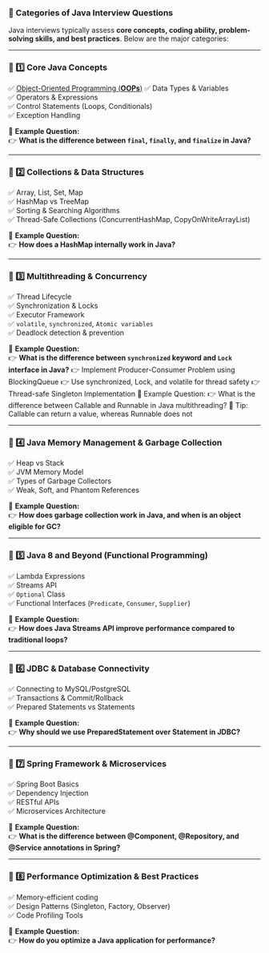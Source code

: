 ### **🚀 Categories of Java Interview Questions**
Java interviews typically assess **core concepts, coding ability, problem-solving skills, and best practices**. Below are the major categories:

---

### **📌 1️⃣ Core Java Concepts**
✅ [Object-Oriented Programming (**OOPs**)](https://github.com/sahoog2/Preparation_Notes/blob/main/Java/0001%20OOPS.md)
✅ Data Types & Variables  
✅ Operators & Expressions  
✅ Control Statements (Loops, Conditionals)  
✅ Exception Handling  

🔹 **Example Question:**  
👉 **What is the difference between `final`, `finally`, and `finalize` in Java?**

---

### **📌 2️⃣ Collections & Data Structures**
✅ Array, List, Set, Map  
✅ HashMap vs TreeMap  
✅ Sorting & Searching Algorithms  
✅ Thread-Safe Collections (ConcurrentHashMap, CopyOnWriteArrayList)  

🔹 **Example Question:**  
👉 **How does a HashMap internally work in Java?**

---

### **📌 3️⃣ Multithreading & Concurrency**
✅ Thread Lifecycle  
✅ Synchronization & Locks  
✅ Executor Framework  
✅ `volatile`, `synchronized`, `Atomic variables`  
✅ Deadlock detection & prevention

🔹 **Example Question:**  
👉 **What is the difference between `synchronized` keyword and `Lock` interface in Java?**
👉 Implement Producer-Consumer Problem using BlockingQueue
👉 Use synchronized, Lock, and volatile for thread safety
👉 Thread-safe Singleton Implementation
🔹 Example Question:
👉 What is the difference between Callable and Runnable in Java multithreading?
🔹 Tip: Callable can return a value, whereas Runnable does not


---

### **📌 4️⃣ Java Memory Management & Garbage Collection**
✅ Heap vs Stack  
✅ JVM Memory Model  
✅ Types of Garbage Collectors  
✅ Weak, Soft, and Phantom References  

🔹 **Example Question:**  
👉 **How does garbage collection work in Java, and when is an object eligible for GC?**

---

### **📌 5️⃣ Java 8 and Beyond (Functional Programming)**
✅ Lambda Expressions  
✅ Streams API  
✅ `Optional` Class  
✅ Functional Interfaces (`Predicate`, `Consumer`, `Supplier`)  

🔹 **Example Question:**  
👉 **How does Java Streams API improve performance compared to traditional loops?**

---

### **📌 6️⃣ JDBC & Database Connectivity**
✅ Connecting to MySQL/PostgreSQL  
✅ Transactions & Commit/Rollback  
✅ Prepared Statements vs Statements  

🔹 **Example Question:**  
👉 **Why should we use PreparedStatement over Statement in JDBC?**

---

### **📌 7️⃣ Spring Framework & Microservices**
✅ Spring Boot Basics  
✅ Dependency Injection  
✅ RESTful APIs  
✅ Microservices Architecture  

🔹 **Example Question:**  
👉 **What is the difference between @Component, @Repository, and @Service annotations in Spring?**

---

### **📌 8️⃣ Performance Optimization & Best Practices**
✅ Memory-efficient coding  
✅ Design Patterns (Singleton, Factory, Observer)  
✅ Code Profiling Tools  

🔹 **Example Question:**  
👉 **How do you optimize a Java application for performance?**


